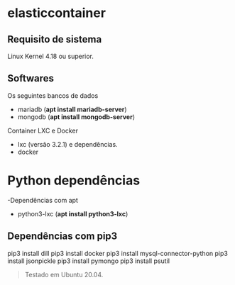 # elasticcontainer

## Requisito de sistema

Linux Kernel 4.18 ou superior.

## Softwares 

Os seguintes bancos de dados
- mariadb (**apt install mariadb-server**)
- mongodb (**apt install mongodb-server**)

Container LXC e Docker
- lxc (versão 3.2.1) e dependências.
- docker

# Python dependências

-Dependências com apt
- python3-lxc (**apt install python3-lxc**)

## Dependências com pip3

pip3 install dill
pip3 install docker
pip3 install mysql-connector-python
pip3 install jsonpickle
pip3 install pymongo
pip3 install psutil



 > Testado em Ubuntu 20.04.
